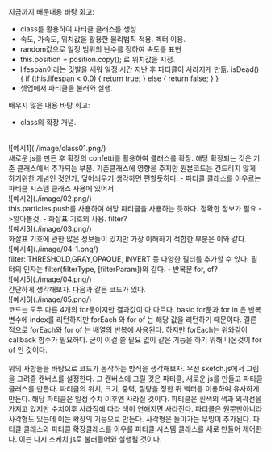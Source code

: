 <ParticleSystem>

지금까지 배운내용 바탕 회고:
- class를 활용하여 파티클 클래스를 생성
- 속도, 가속도, 위치값을 활용한 물리법칙 적용. 벡터 이용.
- random값으로 일정 범위의 난수를 정하여 속도를 표현
- this.position = position.copy(); 로 위치값을 지정.
- lifespan이라는 깃발을 세워 일정 시간 지난 후 파티클이 사라지게 만듦.
  isDead() {
    if (this.lifespan < 0.0) {
      return true;
    } else {
      return false;
    }
  }
- 셋업에서 파티클을 불러와 실행.

배우지 않은 내용 바탕 회고:
- class의 확장 개념.
<br/>
![예시1](./image/class01.png/)
<br/>
새로운 js를 만든 후 확장의 confetti를 활용하여 클래스를 확장. 해당 확장되는 것은 기존 클래스에서 추가되는 부분. 기존클래스에 영향을 주지만 원본코드는 건드리지 않게 하기위한 개념인 것인가, 덮어씌우기 생각하면 편할듯하다.
- 파티클 클래스를 아우르는 파티클 시스템 클래스 사용에 있어서
<br/>
![예시2](./image/02.png/)
<br/>
this.particles.push를 사용하여 해당 파티클을 사용하는 듯하다. 정확한 정보가 필요 ->알아볼것.
- 화살표 기호의 사용. filter?
<br/>
![예시3](./image/03.png/)
<br/>
화살표 기호에 관한 많은 정보들이 있지만 가장 이해하기 적합한 부분은 이와 같다.
<br/>
![예시4](./image/04-1.png/)
<br/>
filter: THRESHOLD,GRAY,OPAQUE, INVERT 등 다양한 필터를 추가할 수 있다. 필터의 인자는
filter(filterType, [filterParam])와 같다.
- 반복문 for, of?
<br/>
![예시5](./image/04.png/)
<br/>
간단하게 생각해보자. 다음과 같은 코드가 있다.
<br/>
![예시6](./image/05.png/)
<br/>
코드는 모두 다른 4개의 for문이지만 결과값이 다 다르다. basic for문과 for in 은 반복변수에 index를 리턴하지만 forEach 와 for of 는 해당 값을 리턴하기 때문이다. 결론적으로 forEach와 for of 는 배열의 반복에 사용된다.
하지만 forEach는 위와같이 callback 함수가 필요하다. 굳이 이걸 쓸 필요 없이 같은 기능을 하기 위해 나온것이 for of 인 것이다.
<br/><br/>
위의 사항들을 바탕으로 코드가 동작하는 방식을 생각해보자.
우선 sketch.js에서 그림을 그려줄 캔버스를 설정한다. 그 캔버스에 그릴 것은 파티클, 새로운 js를 만들고 파티클 클래스를 만든다. 파티클의 위치, 크기, 중력, 질량을 정한 뒤 벡터를 이용하여 유사하게 만든다. 해당 파티클은 일정 수치 이후엔 사라질 것이다. 파티클은 흰색의 색과 외곽선을 가지고 있지만 수치이후 사라짐에 따라 색이 연해지면 사라진다. 파티클은 원뿐만아니라 사각형도 있는데 이는 확장의 기능으로 만든다. 사각형은 돌아가는 무빙이 추가된다. 파티클 클래스와 파티클 확장클래스를 아우를 파티클 시스템 클래스를 새로 만들어 제어한다. 이는 다시 스케치 js로 불러들어와 실행될 것이다.
